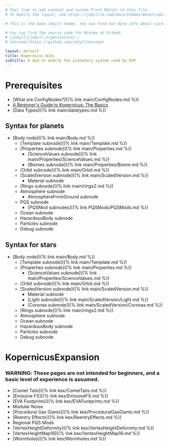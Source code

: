 ```yaml
---
# Feel free to add content and custom Front Matter to this file.
# To modify the layout, see https://jekyllrb.com/docs/themes/#overriding-theme-defaults

# This is the base Jekyll theme. You can find out more info about customizing your Jekyll theme, as well as basic Jekyll usage documentation at [jekyllrb.com](https://jekyllrb.com/)

# You can find the source code for Minima at GitHub:
# [jekyll][jekyll-organization] /
# [minima](https://github.com/jekyll/minima)

layout: default
title: Kopernicus Wiki
subtitle: A mod to modify the planetary system used by KSP
---
```


# Prerequisites
* [What are ConfigNodes?]({% link main/ConfigNodes.md %})
* [A Beginner's Guide to Kopernicus: The Basics](https://forum.kerbalspaceprogram.com/index.php?/topic/129540-a-beginners-guide-to-kopernicus-the-basics/)
* [Data Types]({% link main/datatypes.md %})

## Syntax for planets
* [Body node]({% link main/Body.md %})
	+ [Template subnode]({% link main/Template.md %})
	+ [Properties subnode]({% link main/Properties.md %})
		- [ScienceValues subnode]({% link main/Properties/ScienceValues.md %})
		- [Biomes subnode]({% link main/Properties/Biome.md %})
	+ [Orbit subnode]({% link main/Orbit.md %})
	+ [ScaledVersion subnode]({% link main/ScaledVersion.md %})
		- Material subnode
	+ [Rings subnode]({% link main/rings2.md %})
	+ Atmosphere subnode
		- AtmosphereFromGround subnode
	+ PQS subnode
		- [PQSMod subnodes]({% link PQSMods/PQSMods.md %})
	+ Ocean subnode
	+ HazardousBody subnode
	+ Particles subnode
	+ Debug subnode

## Syntax for stars
* [Body node]({% link main/Body.md %})
	+ [Template subnode]({% link main/Template.md %})
	+ [Properties subnode]({% link main/Properties.md %})
		- [ScienceValues subnode]({% link main/Properties/ScienceValues.md %})
	+ [Orbit subnode]({% link main/Orbit.md %})
	+ [ScaledVersion subnode]({% link main/ScaledVersion.md %})
		- Material subnode
		- [Light subnode]({% link main/ScaledVersion/Light.md %})
		- [Coronas subnode]({% link main/ScaledVersion/Coronas.md %})
	+ [Rings subnode]({% link main/rings2.md %})
	+ Atmosphere subnode
	+ Ocean subnode
	+ HazardousBody subnode
	+ Particles subnode
	+ Debug subnode

# KopernicusExpansion
### WARNING: These pages are not intended for beginners, and a basic level of experience is assumed.
* 	[Comet Tails]({% link kex/CometTails.md %})
* 	[Emissive FX]({% link kex/EmissiveFX.md %})
* 	[EVA Footprints]({% link kex/EVAFootprints.md %})
* 	Modular Noise
* 	[Procedural Gas Giants]({% link kex/ProceduralGasGiants.md %})
* 	[Reentry Effects]({% link kex/ReentryEffects.md %})
* 	Regional PQS Mods
* 	[VertexHeightDeformity]({% link kex/VertexHeightDeformity.md %})
* 	[VertexHeightMap16]({% link kex/VertexHeightMap16.md %})
* 	[Wormholes]({% link kex/Wormholes.md %})
